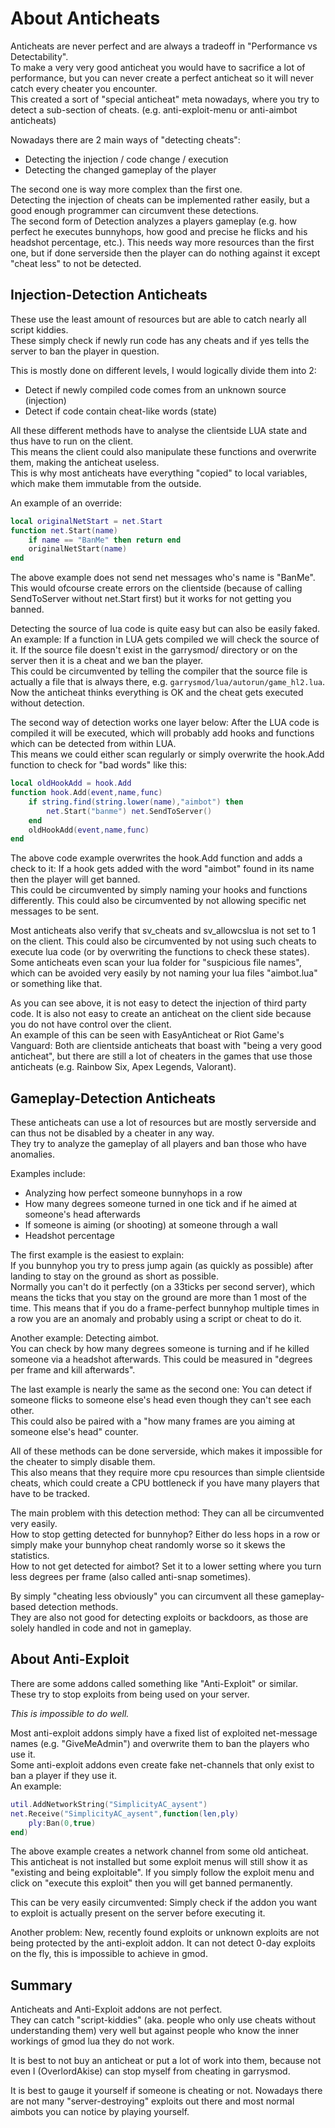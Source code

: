 # About Anticheats

Anticheats are never perfect and are always a tradeoff in "Performance vs Detectability".  
To make a very very good anticheat you would have to sacrifice a lot of performance, but you can never create a perfect anticheat so it will never catch every cheater you encounter.  
This created a sort of "special anticheat" meta nowadays, where you try to detect a sub-section of cheats. (e.g. anti-exploit-menu or anti-aimbot anticheats)

Nowadays there are 2 main ways of "detecting cheats":

 - Detecting the injection / code change / execution
 - Detecting the changed gameplay of the player

The second one is way more complex than the first one.  
Detecting the injection of cheats can be implemented rather easily, but a good enough programmer can circumvent these detections.  
The second form of Detection analyzes a players gameplay (e.g. how perfect he executes bunnyhops, how good and precise he flicks and his headshot percentage, etc.). This needs way more resources than the first one, but if done serverside then the player can do nothing against it except "cheat less" to not be detected.

## Injection-Detection Anticheats

These use the least amount of resources but are able to catch nearly all script kiddies.  
These simply check if newly run code has any cheats and if yes tells the server to ban the player in question.

This is mostly done on different levels, I would logically divide them into 2:

 - Detect if newly compiled code comes from an unknown source (injection)
 - Detect if code contain cheat-like words (state)

All these different methods have to analyse the clientside LUA state and thus have to run on the client.  
This means the client could also manipulate these functions and overwrite them, making the anticheat useless.  
This is why most anticheats have everything "copied" to local variables, which make them immutable from the outside.

An example of an override:

```lua
local originalNetStart = net.Start
function net.Start(name)
    if name == "BanMe" then return end
    originalNetStart(name)
end
```

The above example does not send net messages who's name is "BanMe". This would ofcourse create errors on the clientside (because of calling SendToServer without net.Start first) but it works for not getting you banned.

Detecting the source of lua code is quite easy but can also be easily faked.  
An example: If a function in LUA gets compiled we will check the source of it. If the source file doesn't exist in the garrysmod/ directory or on the server then it is a cheat and we ban the player.  
This could be circumvented by telling the compiler that the source file is actually a file that is always there, e.g. `garrysmod/lua/autorun/game_hl2.lua`. Now the anticheat thinks everything is OK and the cheat gets executed without detection.

The second way of detection works one layer below: After the LUA code is compiled it will be executed, which will probably add hooks and functions which can be detected from within LUA.  
This means we could either scan regularly or simply overwrite the hook.Add function to check for "bad words" like this:

```lua
local oldHookAdd = hook.Add
function hook.Add(event,name,func)
    if string.find(string.lower(name),"aimbot") then
        net.Start("banme") net.SendToServer()
    end
    oldHookAdd(event,name,func)
end
```

The above code example overwrites the hook.Add function and adds a check to it: If a hook gets added with the word "aimbot" found in its name then the player will get banned.  
This could be circumvented by simply naming your hooks and functions differently. This could also be circumvented by not allowing specific net messages to be sent.

Most anticheats also verify that sv_cheats and sv_allowcslua is not set to 1 on the client. This could also be circumvented by not using such cheats to execute lua code (or by overwriting the functions to check these states).  
Some anticheats even scan your lua folder for "suspicious file names", which can be avoided very easily by not naming your lua files "aimbot.lua" or something like that.

As you can see above, it is not easy to detect the injection of third party code. It is also not easy to create an anticheat on the client side because you do not have control over the client.  
An example of this can be seen with EasyAnticheat or Riot Game's Vanguard: Both are clientside anticheats that boast with "being a very good anticheat", but there are still a lot of cheaters in the games that use those anticheats (e.g. Rainbow Six, Apex Legends, Valorant). 


## Gameplay-Detection Anticheats

These anticheats can use a lot of resources but are mostly serverside and can thus not be disabled by a cheater in any way.  
They try to analyze the gameplay of all players and ban those who have anomalies.

Examples include:

 - Analyzing how perfect someone bunnyhops in a row
 - How many degrees someone turned in one tick and if he aimed at someone's head afterwards
 - If someone is aiming (or shooting) at someone through a wall
 - Headshot percentage

The first example is the easiest to explain:  
If you bunnyhop you try to press jump again (as quickly as possible) after landing to stay on the ground as short as possible.  
Normally you can't do it perfectly (on a 33ticks per second server), which means the ticks that you stay on the ground are more than 1 most of the time. This means that if you do a frame-perfect bunnyhop multiple times in a row you are an anomaly and probably using a script or cheat to do it.

Another example: Detecting aimbot.  
You can check by how many degrees someone is turning and if he killed someone via a headshot afterwards.  This could be measured in "degrees per frame and kill afterwards".  

The last example is nearly the same as the second one: You can detect if someone flicks to someone else's head even though they can't see each other.  
This could also be paired with a "how many frames are you aiming at someone else's head" counter.

All of these methods can be done serverside, which makes it impossible for the cheater to simply disable them.  
This also means that they require more cpu resources than simple clientside cheats, which could create a CPU bottleneck if you have many players that have to be tracked.

The main problem with this detection method: They can all be circumvented very easily.  
How to stop getting detected for bunnyhop? Either do less hops in a row or simply make your bunnyhop cheat randomly worse so it skews the statistics.  
How to not get detected for aimbot? Set it to a lower setting where you turn less degrees per frame (also called anti-snap sometimes).

By simply "cheating less obviously" you can circumvent all these gameplay-based detection methods.  
They are also not good for detecting exploits or backdoors, as those are solely handled in code and not in gameplay.


## About Anti-Exploit

There are some addons called something like "Anti-Exploit" or similar. These try to stop exploits from being used on your server.

*This is impossible to do well.*

Most anti-exploit addons simply have a fixed list of exploited net-message names (e.g. "GiveMeAdmin") and overwrite them to ban the players who use it.  
Some anti-exploit addons even create fake net-channels that only exist to ban a player if they use it.  
An example:

```lua
util.AddNetworkString("SimplicityAC_aysent")
net.Receive("SimplicityAC_aysent",function(len,ply)
    ply:Ban(0,true)
end)
```

The above example creates a network channel from some old anticheat. This anticheat is not installed but some exploit menus will still show it as "existing and being exploitable". If you simply follow the exploit menu and click on "execute this exploit" then you will get banned permanently.

This can be very easily circumvented: Simply check if the addon you want to exploit is actually present on the server before executing it.

Another problem: New, recently found exploits or unknown exploits are not being protected by the anti-exploit addon. It can not detect 0-day exploits on the fly, this is impossible to achieve in gmod.

## Summary

Anticheats and Anti-Exploit addons are not perfect.  
They can catch "script-kiddies" (aka. people who only use cheats without understanding them) very well but against people who know the inner workings of gmod lua they do not work.

It is best to not buy an anticheat or put a lot of work into them, because not even I (OverlordAkise) can stop myself from cheating in garrysmod.

It is best to gauge it yourself if someone is cheating or not. Nowadays there are not many "server-destroying" exploits out there and most normal aimbots you can notice by playing yourself.
